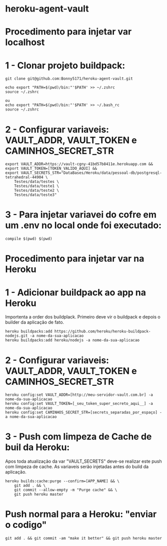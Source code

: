 # heroku-agent-vault

# Procedimento para injetar var localhost

# 1 - Clonar projeto buildpack:
```
git clone git@github.com:Bonny5171/heroku-agent-vault.git

echo export "PATH=$(pwd)/bin:"'$PATH' >> ~/.zshrc
source ~/.zshrc

ou
echo export "PATH=$(pwd)/bin:"'$PATH' >> ~/.bash_rc
source ~/.zshrc
```

# 2 - Configurar variaveis: VAULT_ADDR, VAULT_TOKEN e CAMINHOS_SECRET_STR
```
export VAULT_ADDR=https://vault-cgny-41bd57b8411e.herokuapp.com &&
export VAULT_TOKEN=[TOKEN_VALIDO_AQUI] &&
export VAULT_SECRETS_STR="DataBases/Heroku/data/pessoal-db/postgresql-tetrahedral-44904 \
    Testes/data/testes \
    Testes/data/teste1 \
    Testes/data/teste2 \
    Testes/data/teste3"
```

# 3 - Para injetar variavei do cofre em um .env no local onde foi executado:
```
compile $(pwd) $(pwd)
```



# Procedimento para injetar var na Heroku

# 1 - Adicionar buildpack ao app na Heroku
Importenta a order dos buildplack. Primeiro deve vir o buildpack e depois o builder da aplicação de fato.
```
heroku buildpacks:add https://github.com/heroku/heroku-buildpack-nodejs.git -a nome-da-sua-aplicacao
heroku buildpacks:add heroku/nodejs -a nome-da-sua-aplicacao
```
 
# 2 - Configurar variaveis: VAULT_ADDR, VAULT_TOKEN e CAMINHOS_SECRET_STR
```
heroku config:set VAULT_ADDR=[http://meu-servidor-vault.com.br] -a nome-da-sua-aplicacao
heroku config:set VAULT_TOKEN=[_seu_token_super_secreto_aqui__] -a nome-da-sua-aplicacao
heroku config:set CAMINHOS_SECRET_STR=[secrets_separadas_por_espaço] -a nome-da-sua-aplicacao

```

# 3 - Push com limpeza de Cache de buil da Heroku:
Apos toda atualização da var "VAULT_SECRETS" deve-se realizar este push com limpeza de cache.
As variaveis serão injetadas antes do build da aplicação.
```
heroku builds:cache:purge --confirm=[APP_NAME] && \
    git add . && \
    git commit --allow-empty -m "Purge cache" && \
    git push heroku master
```




# Push normal para a Heroku: "enviar o codigo"
```
git add . && git commit -am "make it better" && git push heroku master
```
